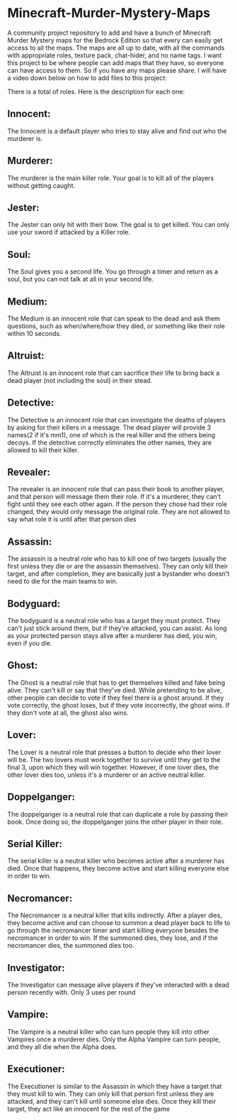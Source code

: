 # Minecraft-Murder-Mystery-Maps
A community project repository to add and have a bunch of Minecraft Murder Mystery maps for the Bedrock Edition so that every can easily get access to all the maps.
The maps are all up to date, with all the commands with appropriate roles, texture pack, chat-hider, and no name tags.
I want this project to be where people can add maps that they have, so everyone can have access to them. So if you have any maps please share.
I will have a video down below on how to add files to this project:

There is a total of roles. Here is the description for each one:

## Innocent:

The Innocent is a default player who tries to stay alive and find out who the murderer is.

## Murderer:

The murderer is the main killer role. Your goal is to kill all of the players without getting caught.

## Jester:

The Jester can only hit with their bow. The goal is to get killed. You can only use your sword if attacked by a Killer role.

## Soul:

The Soul gives you a second life. You go through a timer and return as a soul, but you can not talk at all in your second life.

## Medium:

The Medium is an innocent role that can speak to the dead and ask them questions, such as when/where/how they died, or something like their role within 10 seconds.

## Altruist:

The Altruist is an innocent role that can sacrifice their life to bring back a dead player (not including the soul) in their stead.

## Detective:

The Detective is an innocent role that can investigate the deaths of players by asking for their killers in a message. The dead player will provide 3 names(2 if it's mm1), one of which is the real killer and the others being decoys. If the detective correctly eliminates the other names, they are allowed to kill their killer.

## Revealer:

The revealer is an innocent role that can pass their book to another player, and that person will message them their role. If it's a murderer, they can't fight until they see each other again. If the person they chose had their role changed, they would only message the original role. They are not allowed to say what role it is until after that person dies

## Assassin:

The assassin is a neutral role who has to kill one of two targets (usually the first unless they die or are the assassin themselves). They can only kill their target, and after completion, they are basically just a bystander who doesn't need to die for the main teams to win.

## Bodyguard:

The bodyguard is a neutral role who has a target they must protect. They can't just stick around them, but if they're attacked, you can assist. As long as your protected person stays alive after a murderer has died, you win, even if you die.

## Ghost:

The Ghost is a neutral role that has to get themselves killed and fake being alive. They can't kill or say that they've died. While pretending to be alive, other people can decide to vote if they feel there is a ghost around. If they vote correctly, the ghost loses, but if they vote incorrectly, the ghost wins. If they don't vote at all, the ghost also wins.

## Lover:

The Lover is a neutral role that presses a button to decide who their lover will be. The two lovers must work together to survive until they get to the final 3, upon which they will win together. However, if one lover dies, the other lover dies too, unless it's a murderer or an active neutral killer.

## Doppelganger:

The doppelganger is a neutral role that can duplicate a role by passing their book. Once doing so, the doppelganger joins the other player in their role.

## Serial Killer:

The serial killer is a neutral killer who becomes active after a murderer has died. Once that happens, they become active and start killing everyone else in order to win.

## Necromancer:

The Necromancer is a neutral killer that kills indirectly. After a player dies, they become active and can choose to summon a dead player back to life to go through the necromancer timer and start killing everyone besides the necromancer in order to win. If the summoned dies, they lose, and if the necromancer dies, the summoned dies too.

## Investigator:

The Investigator can message alive players if they've interacted with a dead person recently with. Only 3 uses per round

## Vampire:

The Vampire is a neutral killer who can turn people they kill into other Vampires once a murderer dies. Only the Alpha Vampire can turn people, and they all die when the Alpha does. 

## Executioner:

The Executioner is similar to the Assassin in which they have a target that they must kill to win. They can only kill that person first unless they are attacked, and they can't kill until someone else dies. Once they kill their target, they act like an innocent for the rest of the game
